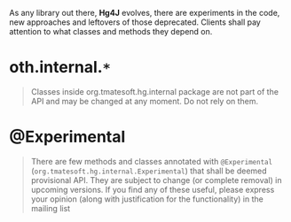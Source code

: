 As any library out there, **Hg4J** evolves, there are experiments in the code, new approaches and leftovers of those deprecated. Clients shall pay attention to what classes and methods they depend on.


# oth.internal.`*` #
> Classes inside org.tmatesoft.hg.internal package are not part of the API and may be changed at any moment. Do not rely on them.

# @Experimental #
> There are few methods and classes annotated with `@Experimental` (`org.tmatesoft.hg.internal.Experimental`) that shall be deemed provisional API. They are subject to change (or complete removal) in upcoming versions. If you find any of these useful, please express your opinion (along with justification for the functionality) in the mailing list